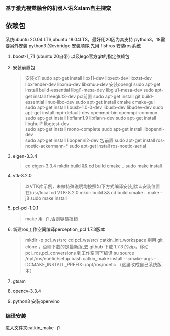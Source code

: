 ### 基于激光视觉融合的机器人语义slam自主探索

## 依赖包
系统ubuntu 20.04 LTS,ubuntu 18.04LTS，最好用20因为其支持 python3，18需要另外安装 python3 的cvbridge
安装顺序,先用 fishros 安装ros系统
1. boost-1_71 (ubuntu 20自带) 以及lego官方git的指定依赖包
2. 安装前置包
   >安装x11
   sudo apt-get install libx11-dev libxext-dev libxtst-dev libxrender-dev libxmu-dev libxmuu-dev
   安装opengl
   sudo apt-get install build-essential libgl1-mesa-dev libglu1-mesa-dev
   sudo apt-get install freeglut3-dev
   pcl前置
   sudo apt-get install git build-essential linux-libc-dev
   sudo apt-get install cmake cmake-gui
   sudo apt-get install libusb-1.0-0-dev libusb-dev libudev-dev
   sudo apt-get install mpi-default-dev openmpi-bin openmpi-common
   sudo apt-get install libflann1.9 libflann-dev
   sudo apt-get install libqhull* libgtest-dev  
   sudo apt-get install mono-complete
   sudo apt-get install libopenni-dev   
   sudo apt-get install libopenni2-dev
   包前置
   sudo apt-get install ros-noetic-ackermann-*
   sudo apt-get install ros-noetic-serial
3. eigen-3.3.4
   >cd eigen-3.3.4
   mkdir build && cd build
   cmake ..
   sudo make install
4. vtk-8.2.0
   >以VTK库示例，未做特殊说明均按照如下方式编译安装,默认安装位置在/usr/local
   cd VTK-8.2.0
   mkdir build && cd build
   cmake ..
   make -j8
   sudo make install
5. pcl-pcl-1.9.1
   > make 用 -j1 ,否则容易报错
6. 新建ros工作空间编译perception_pcl 1.7.3版本
   >mkdir -p pcl_ws/src
   cd pcl_ws/src/
   catkin_init_workspace
   别用 git clone ，否则下载的是最新版,去 github 下载 1.7.3 的zip，移动 pcl_ros,pcl_conversions 到工作空间下编译
   su
   source /opt/ros/noetic/setup.bash
   catkin_make install --cmake-args -DCMAKE_INSTALL_PREFIX=/opt/ros/noetic （这里改成自己系统版本） 


7. gtsam
8. opencv-3.3.4
9.  python3 安装openvino


### 编译安装
进入文件夹catkin_make -j1
